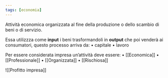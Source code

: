 ```yaml
---
tags: [economia]
---
```


Attività economica organizzata al fine della produzione o dello scambio di beni o di servizio.

Essa utilizzza come **input** i beni trasformandoli in **output** che poi venderà ai consumatori, questo processo arriva da:
	• capitale
	• lavoro

Per essere considerata impresa un’attività deve essere:
	• [[Economica]]
	• [[Professionale]]
	• [[Organizzata]]
	• [[Rischiosa]]

![[Profitto impresa]]